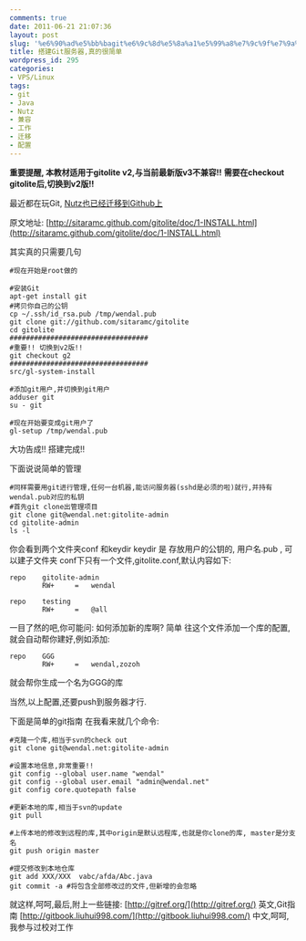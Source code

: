 ```yaml
---
comments: true
date: 2011-06-21 21:07:36
layout: post
slug: '%e6%90%ad%e5%bb%bagit%e6%9c%8d%e5%8a%a1%e5%99%a8%e7%9c%9f%e7%9a%84%e5%be%88%e7%ae%80%e5%8d%95'
title: 搭建Git服务器,真的很简单
wordpress_id: 295
categories:
- VPS/Linux
tags:
- git
- Java
- Nutz
- 兼容
- 工作
- 迁移
- 配置
---
```


**重要提醒, 本教材适用于gitolite v2,与当前最新版v3不兼容!!**
**需要在checkout gitolite后,切换到v2版!!**

最近都在玩Git, [Nutz也已经迁移到Github上](https://github.com/nutzam/nutz)

原文地址: [http://sitaramc.github.com/gitolite/doc/1-INSTALL.html](http://sitaramc.github.com/gitolite/doc/1-INSTALL.html)

其实真的只需要几句

    
    
    #现在开始是root做的
    
    #安装Git
    apt-get install git
    #拷贝你自己的公钥
    cp ~/.ssh/id_rsa.pub /tmp/wendal.pub
    git clone git://github.com/sitaramc/gitolite
    cd gitolite
    ##################################
    #重要!! 切换到v2版!!
    git checkout g2
    ##################################
    src/gl-system-install
    
    #添加git用户,并切换到git用户
    adduser git
    su - git
    
    #现在开始要变成git用户了
    gl-setup /tmp/wendal.pub
    


大功告成!! 搭建完成!!

下面说说简单的管理

    
    
    #同样需要用git进行管理,任何一台机器,能访问服务器(sshd是必须的啦)就行,并持有wendal.pub对应的私钥
    #首先git clone出管理项目
    git clone git@wendal.net:gitolite-admin
    cd gitolite-admin
    ls -l
    


你会看到两个文件夹conf 和keydir
keydir 是 存放用户的公钥的, 用户名.pub , 可以建子文件夹
conf下只有一个文件,gitolite.conf,默认内容如下:

    
    
    repo    gitolite-admin
            RW+     =   wendal
    
    repo    testing
            RW+     =   @all
    


一目了然的吧,你可能问: 如何添加新的库啊? 简单
往这个文件添加一个库的配置,就会自动帮你建好,例如添加:

    
    
    repo    GGG
            RW+     =   wendal,zozoh
    


就会帮你生成一个名为GGG的库

当然,以上配置,还要push到服务器才行.

下面是简单的git指南
在我看来就几个命令:

    
    
    #克隆一个库,相当于svn的check out
    git clone git@wendal.net:gitolite-admin
    
    #设置本地信息,非常重要!!
    git config --global user.name "wendal"
    git config --global user.email "admin@wendal.net"
    git config core.quotepath false
    
    #更新本地的库,相当于svn的update
    git pull
    
    #上传本地的修改到远程的库,其中origin是默认远程库,也就是你clone的库, master是分支名
    git push origin master
    
    #提交修改到本地仓库
    git add XXX/XXX  vabc/afda/Abc.java
    git commit -a #将包含全部修改过的文件,但新增的会忽略
    



就这样,呵呵,最后,附上一些链接:
[http://gitref.org/](http://gitref.org/) 英文,Git指南
[http://gitbook.liuhui998.com/](http://gitbook.liuhui998.com/) 中文,呵呵,我参与过校对工作








